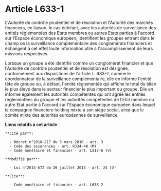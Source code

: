 # Article L633-1

L'Autorité de contrôle prudentiel et de résolution et l'Autorité des marchés financiers, en liaison, le cas échéant, avec les
autorités de surveillance des entités réglementées des Etats membres ou autres Etats parties à l'accord sur l'Espace
économique européen, identifient les groupes entrant dans le champ de la surveillance complémentaire des conglomérats
financiers et échangent à cet effet toute information utile à l'accomplissement de leurs missions respectives. 

Lorsque un groupe a été identifié comme un conglomérat financier et que l'Autorité de contrôle prudentiel et de résolution
est désignée, conformément aux dispositions de l'article L. 633-2, comme le coordonnateur de la surveillance complémentaire,
elle en informe l'entité tête de groupe ou, à défaut, l'entité réglementée qui affiche le total du bilan le plus élevé dans
le secteur financier le plus important du groupe. Elle en informe également les autorités compétentes qui ont agréé les
entités réglementées du groupe et les autorités compétentes de l'Etat membre ou autre Etat partie à l'accord sur l'Espace
économique européen dans lequel la compagnie financière holding mixte a son siège social, ainsi que le comité mixte des
autorités européennes de surveillance.

**Liens relatifs à cet article**

	**Cité par**:

	  - Décret n°2010-217 du 3 mars 2010 - art. 3
	  - Code des assurances - art. R334-48 (M)
	  - Code monétaire et financier - art. L517-6 (V)

	**Modifié par**:

	  - Loi n°2013-672 du 26 juillet 2013 - art. 24 (V)

	**Cite**:

	  - Code monétaire et financier - art. L633-2
